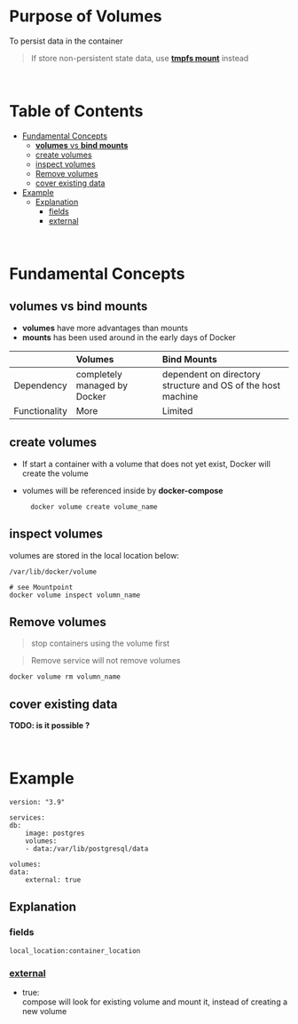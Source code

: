 <!-- omit in toc -->
# Purpose of Volumes
To persist data in the container

>If store non-persistent state data, use [**tmpfs mount**](https://docs.docker.com/storage/tmpfs/) instead

<br />

<!-- omit in toc -->
# Table of Contents
- [Fundamental Concepts](#fundamental-concepts)
  - [**volumes** vs **bind mounts**](#volumes-vs-bind-mounts)
  - [create volumes](#create-volumes)
  - [inspect volumes](#inspect-volumes)
  - [Remove volumes](#remove-volumes)
  - [cover existing data](#cover-existing-data)
- [Example](#example)
  - [Explanation](#explanation)
    - [fields](#fields)
    - [external](#external)

<br />

# Fundamental Concepts
## **volumes** vs **bind mounts**
  * **volumes** have more advantages than mounts
  * **mounts** has been used around in the early days of Docker
  
||Volumes|Bind Mounts|
|:---:|:---|:---|
|Dependency|completely managed by Docker| dependent on directory structure and OS of the host machine|
|Functionality| More| Limited|


## create volumes
* If start a container with a volume that does not yet exist, Docker will create the volume
* volumes will be referenced inside by **docker-compose**



        docker volume create volume_name

## inspect volumes
volumes are stored in the local location below:

    /var/lib/docker/volume

    # see Mountpoint
    docker volume inspect volumn_name

## Remove volumes
> stop containers using the volume first

> Remove service will not remove volumes
 
    docker volume rm volumn_name

## cover existing data
**TODO: is it possible ?**

<br />

# Example
    version: "3.9"

    services:
    db:
        image: postgres
        volumes:
        - data:/var/lib/postgresql/data

    volumes:
    data:
        external: true
## Explanation
### fields

    local_location:container_location


### [external](https://docs.docker.com/compose/compose-file/compose-file-v3/#external:~:text=%3A/docker/example%22-,external,-%F0%9F%94%97)
* true:<br />
  compose will look for existing volume and mount it, instead of creating a new volume
